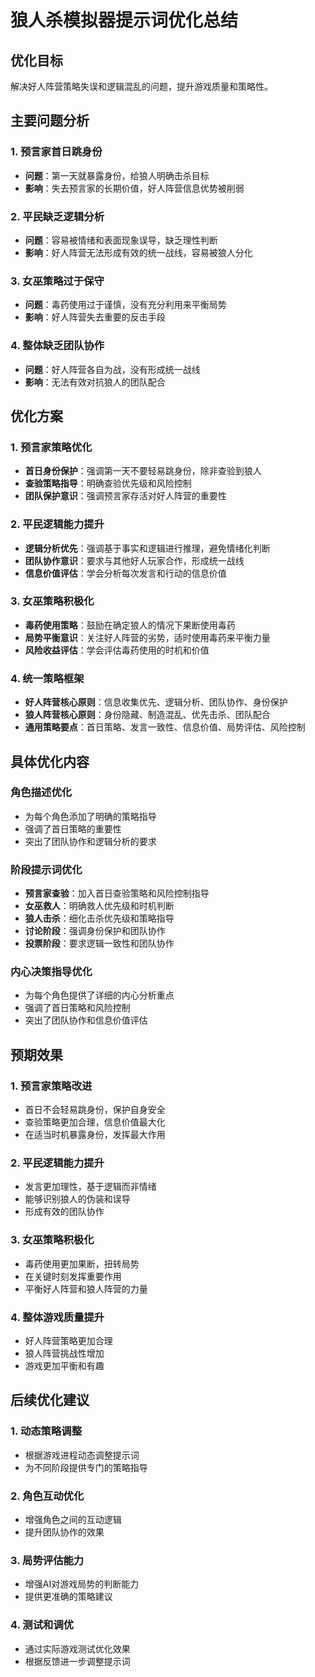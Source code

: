 # 狼人杀模拟器提示词优化总结

## 优化目标
解决好人阵营策略失误和逻辑混乱的问题，提升游戏质量和策略性。

## 主要问题分析

### 1. 预言家首日跳身份
- **问题**：第一天就暴露身份，给狼人明确击杀目标
- **影响**：失去预言家的长期价值，好人阵营信息优势被削弱

### 2. 平民缺乏逻辑分析
- **问题**：容易被情绪和表面现象误导，缺乏理性判断
- **影响**：好人阵营无法形成有效的统一战线，容易被狼人分化

### 3. 女巫策略过于保守
- **问题**：毒药使用过于谨慎，没有充分利用来平衡局势
- **影响**：好人阵营失去重要的反击手段

### 4. 整体缺乏团队协作
- **问题**：好人阵营各自为战，没有形成统一战线
- **影响**：无法有效对抗狼人的团队配合

## 优化方案

### 1. 预言家策略优化
- **首日身份保护**：强调第一天不要轻易跳身份，除非查验到狼人
- **查验策略指导**：明确查验优先级和风险控制
- **团队保护意识**：强调预言家存活对好人阵营的重要性

### 2. 平民逻辑能力提升
- **逻辑分析优先**：强调基于事实和逻辑进行推理，避免情绪化判断
- **团队协作意识**：要求与其他好人玩家合作，形成统一战线
- **信息价值评估**：学会分析每次发言和行动的信息价值

### 3. 女巫策略积极化
- **毒药使用策略**：鼓励在确定狼人的情况下果断使用毒药
- **局势平衡意识**：关注好人阵营的劣势，适时使用毒药来平衡力量
- **风险收益评估**：学会评估毒药使用的时机和价值

### 4. 统一策略框架
- **好人阵营核心原则**：信息收集优先、逻辑分析、团队协作、身份保护
- **狼人阵营核心原则**：身份隐藏、制造混乱、优先击杀、团队配合
- **通用策略要点**：首日策略、发言一致性、信息价值、局势评估、风险控制

## 具体优化内容

### 角色描述优化
- 为每个角色添加了明确的策略指导
- 强调了首日策略的重要性
- 突出了团队协作和逻辑分析的要求

### 阶段提示词优化
- **预言家查验**：加入首日查验策略和风险控制指导
- **女巫救人**：明确救人优先级和时机判断
- **狼人击杀**：细化击杀优先级和策略指导
- **讨论阶段**：强调身份保护和团队协作
- **投票阶段**：要求逻辑一致性和团队协作

### 内心决策指导优化
- 为每个角色提供了详细的内心分析重点
- 强调了首日策略和风险控制
- 突出了团队协作和信息价值评估

## 预期效果

### 1. 预言家策略改进
- 首日不会轻易跳身份，保护自身安全
- 查验策略更加合理，信息价值最大化
- 在适当时机暴露身份，发挥最大作用

### 2. 平民逻辑能力提升
- 发言更加理性，基于逻辑而非情绪
- 能够识别狼人的伪装和误导
- 形成有效的团队协作

### 3. 女巫策略积极化
- 毒药使用更加果断，扭转局势
- 在关键时刻发挥重要作用
- 平衡好人阵营和狼人阵营的力量

### 4. 整体游戏质量提升
- 好人阵营策略更加合理
- 狼人阵营挑战性增加
- 游戏更加平衡和有趣

## 后续优化建议

### 1. 动态策略调整
- 根据游戏进程动态调整提示词
- 为不同阶段提供专门的策略指导

### 2. 角色互动优化
- 增强角色之间的互动逻辑
- 提升团队协作的效果

### 3. 局势评估能力
- 增强AI对游戏局势的判断能力
- 提供更准确的策略建议

### 4. 测试和调优
- 通过实际游戏测试优化效果
- 根据反馈进一步调整提示词

